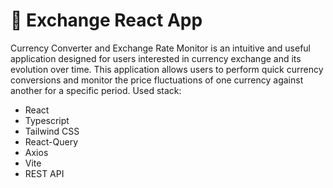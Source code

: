 # 💱 Exchange React App
Currency Converter and Exchange Rate Monitor is an intuitive and useful application designed for users interested in currency exchange and its evolution over time. This application allows users to perform quick currency conversions and monitor the price fluctuations of one currency against another for a specific period.
Used stack:
<ul>
  <li>React</li>
  <li>Typescript</li>
  <li>Tailwind CSS</li>
  <li>React-Query</li>
  <li>Axios</li>
  <li>Vite</li>
  <li>REST API</li>
</ul>
